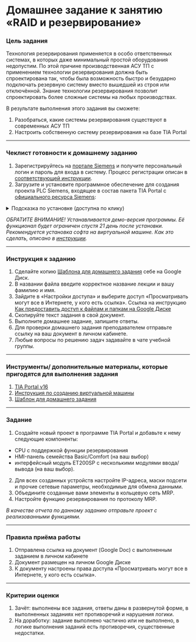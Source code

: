 # Домашнее задание к занятию «RAID и резервирование»

### Цель задания

Технология резервирования применяется в особо ответственных системах, в которых даже минимальный простой оборудования недопустим. По этой причине производственная АСУ ТП с применением технологии резервирования должна быть спроектирована так, чтобы была возможность быстро и безударно подключать резервную систему вместо вышедшей из строя или отключённой.
Знание технологии резервирования позволит спроектировать более сложные системы на любых производствах.

В результате выполнения этого задания вы сможете: 

1. Разобраться, какие системы резервирования существуют в современных АСУ ТП
2. Настроить собственную систему резервирования на базе TIA Portal

-----

### Чеклист готовности к домашнему заданию

1. Зарегистрируйтесь на [портале Siemens](https://mall.industry.siemens.com/goos/WelcomePage.aspx?regionUrl=/ru&language=ru) и получите персональный логин и пароль для входа в систему. Процесс регистрации описан в [соответствующей инструкции](https://docs.google.com/presentation/d/1RPHvCE2OxBbHRMWSAV2E-HxscZvR2nRIZVHCy8hvjJE/edit?usp=sharing).
2. Загрузите и установите программное обеспечение для создания проекта PLC Siemens, входящее в состав пакета TIA Portal с [официального ресурса Siemens](https://support.industry.siemens.com/cs/document/109772803/simatic-step-7-incl-safety-and-wincc-v16-trial-download?dti=0&lc=en-KW):

<details>
  <summary> Подсказка по установке (доступна по клику) </summary>

1. Скачайте все файлы по [ссылке](https://support.industry.siemens.com/cs/document/109772803/simatic-step-7-incl-safety-and-wincc-v16-trial-download?dti=0&lc=en-KW) в две отдельные папки:
  - STEP 7 Professional V16 SP2 (DVD 1, DVD 2, SHA-256 checksum)
  ![image](https://github.com/netology-code/phd-homeworks/blob/main/6.10/Step7v16_1.png)
  - SIMATIC STEP 7 PLCSIM V16 SP2 for STEP 7 Basic and STEP 7 Professional (включая SHA-256 checksum)
    ![image](https://github.com/netology-code/phd-homeworks/blob/main/6.10/Step7v16_2.png)
2. Запустите установочный файл TIA_Portal_Step7_Prof_Safety_WINCC_Adv_Unified_V16.exe, пройдите стандартную процедуру установки.
3. Запустите установочный файл SIMATIC_S7PLCSIM_V16.exe, пройдите стандартную процедуру установки.

  -----
  
</details>
  
*ОБРАТИТЕ ВНИМАНИЕ! Устанавливается демо-версия программы. Её функционал будет ограничен спустя 21 день после установки. Рекомендуется установка софта на виртуальной машине. Как это сделать, описано в [инструкции](https://docs.google.com/presentation/d/1psnSlotXT7cr8ECnaZaTCDLnIyYOGUzCArLeydeRztY/edit?usp=sharing).*

------

### Инструкция к заданию

1. Сделайте копию [Шаблона для домашнего задания](https://docs.google.com/document/d/1X2weGsupGCGdfA4s8UwRWSkwX5YV9FFcSY3DhIhu3QY/edit?usp=sharing) себе на Google Диск.
2. В названии файла введите корректное название лекции и вашу фамилию и имя.
3. Зайдите в «Настройки доступа» и выберите доступ «Просматривать могут все в Интернете, у кого есть ссылка». Ссылка на инструкцию [Как предоставить доступ к файлам и папкам на Google Диске](https://support.google.com/docs/answer/2494822?hl=ru&co=GENIE.Platform%3DDesktop)
4. Скопируйте текст задания в свой документ.
5. Выполните домашнее задание, запишите ответы.
6. Для проверки домашнего задания преподавателем отправьте ссылку на ваш документ в личном кабинете.
7. Любые вопросы по решению задач задавайте в чате учебной группы.

------

### Инструменты/ дополнительные материалы, которые пригодятся для выполнения задания

1. [TIA Portal v16](https://support.industry.siemens.com/cs/document/109772803/simatic-step-7-incl-safety-and-wincc-v16-trial-download?dti=0&lc=en-KW)
2. [Инструкция по созданию виртуальной машины](https://docs.google.com/presentation/d/1psnSlotXT7cr8ECnaZaTCDLnIyYOGUzCArLeydeRztY/edit?usp=sharing)
3. [Шаблон для домашнего задания](https://docs.google.com/document/d/1X2weGsupGCGdfA4s8UwRWSkwX5YV9FFcSY3DhIhu3QY/edit?usp=sharing)

------

### Задание

1. Создайте новый проект в программе TIA Portal и добавьте к нему следующие компоненты:
- CPU с поддержкой функции резервирования
- HMI-панель семейства Basic/Comfort (на ваш выбор)
- интерфейсный модуль ET200SP с несколькими модулями ввода/вывода (на ваш выбор).
2. Для всех созданных устройств настройте IP-адреса, маски подсети и прочие сетевые параметры, необходимые для обмена данными.
3. Объедините созданные вами элементы в кольцевую сеть MRP.
4. Настройте функцию резервирования по протоколу MRP. 

*В качестве отчета по данному заданию отправьте проект с реализованными функциями.*

------

### Правила приёма работы

1. Отправлена ссылка на документ (Google Doc) с выполненным заданием в личном кабинете
2. Документ размещен на личном Google Диске
3. К документу настроены права доступа «Просматривать могут все в Интернете, у кого есть ссылка».

------

### Критерии оценки

1. Зачёт: выполнены все задания, ответы даны в развернутой форме, в выполненных заданиях нет противоречий и нарушения логики.
2. На доработку: задание выполнено частично или не выполнено, в логике выполнения заданий есть противоречия, существенные недостатки.
